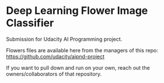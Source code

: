 # Deep Learning Flower Image Classifier
Submission for Udacity AI Programming project. 

Flowers files are available here from the managers of this repo: https://github.com/udacity/aipnd-project

If you want to pull down and run on your own, reach out the owners/collaborators of that repository.
